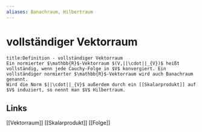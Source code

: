 ```yaml
---
aliases: Banachraum, Hilbertraum
---
```

# vollständiger Vektorraum 
```ad-abstract
title:Definition - vollständiger Vektorraum
Ein normierter $\mathbb{R}$-Vektorraum $(V,||\cdot||_{V})$ heißt vollständig, wenn jede Cauchy-Folge in $V$ konvergiert. Ein vollständiger normierter $\mathbb{R}$-Vektorraum wird auch Banachraum genannt.
Wird die Norm $||\cdot||_{V}$ außerdem durch ein [[Skalarprodukt]] auf $V$ induziert, so nennt man $V$ Hilbertraum.
```

## Links
[[Vektorraum]]
[[Skalarprodukt]]
[[Folge]]